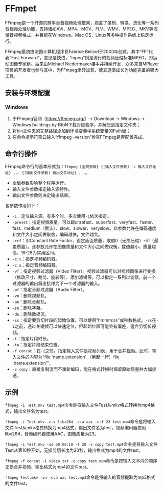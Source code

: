# FFmpet

FFmpeg是一个开源的跨平台音视频处理框架，涵盖了录制、转换、流化等一系列音视频处理功能，支持诸如AVI、MP4、MOV、FLV、WMV、MPEG、MKV等海量音视频格式，并且能在Windows、Mac OS、Linux等多种操作系统上稳定运行。

FFmpeg最初由法国计算机程序员Fabrice Bellard于2000年创建，其中“FF”代表“Fast Forward”，意思是快进，“mpeg”则是流行的视频压缩标准MPEG，即运动图像专家组。后来由Michael Niedermayer接手并持续开发，众多来自MPlayer项目的开发者也参与其中，为FFmpeg添砖加瓦，使其逐渐成长为功能完备的强大工具。

## 安装与环境配置

### Windows

1. 于FFmpeg官网（<https://ffmpeg.org/>）-> Download -> Windows -> Windows buildings by BtbN下载对应程序，并解压到指定文件夹；
2. 将bin文件夹的完整路径添加到环境变量中系统变量的Path里；
3. 在命令提示符窗口输入“ffmpeg -version”检查FFmpeg是否配置完成。

## 命令行操作

FFmpeg命令行的基本形式为：`ffmpeg [全局参数] {[输入文件参数] -i 输入文件地址} ... {[输出文件参数] 输出文件地址} ...`。

- 全局参数影响整个程序运行。
- 输入文件参数指定输入源特性。
- 输出文件参数则决定输出结果。

各参数作用如下：

- `-i`：定位输入源。有多个时，多次使用`-i`依次指定。
- `-preset`：指定视频质量，可以跟ultrafast、superfast、veryfast、faster、fast、medium（默认）、slow、slower、veryslow。此参数允许在编码速度和文件大小之间做取舍，编码越快，文件越大。
- `-crf`：即Constant Rate Factor，设定画面质量，取值0（无损压缩）-51（最差质量）。此参数允许在图像质量和文件大小之间做权衡，数值越小，质量越高，19-28为常用区间。
- `-c:v`：指定视频编码器。
- `-c:a`：指定音频编码器。
- `-vf`：指定视频过滤器（Video Filter）。视频过滤器可以对视频图像进行变换（修改尺寸、裁剪、旋转等）、添加滤镜等。可以指定一系列过滤器，前一个过滤器的输出将直接作为下一个过滤器的输入。
- `-af`：指定音频过滤器（Audio Filter）。
- `-vn`：删除视频轨。
- `-an`：删除音频轨。
- `-sn`：删除字幕。
- `-dn`：删除数据流。
- `-ss`：指定要剪切片段的起始位置，可以使用"hh:mm:ss"或秒数格式。`-ss`在`-i`之前，通过关键帧可以快速定位，但起始位置可能会有偏差，适合剪切长视频。
- `-t`：指定片段时长。
- `-to`：指定片段结束位置。
- `-f concat`：在`-i`之前，指定输入文件是视频列表，用于合并视频。此时，输入文件的内容为“file 'name.extension' （另起一行）file 'name.extension'”。
- `-c copy`：直接复制流而不重新编码，能在格式转换时保留原始质量并大幅提速。

## 示例

`ffmpeg -i Test.mkv test.mp4`命令是将输入文件Test从mkv格式转换为mp4格式，输出文件名为test。

`ffmpeg -i Test.mkv -c:v libx264 -c:a aac -crf 23 test.mp4`命令是将输入文件Test从mkv格式转换为mp4格式，输出文件名为test，视频编码器使用libx264，音频编码器使用AAC，图像质量为23。

`ffmpeg -i Test.mkv -ss 00:00:10 -t 20 -c copy test.mp4`命令是将输入文件Test从第10秒开始，无损剪切长度为20秒，输出格式为mp4的文件test。

`ffmpeg -f concat -i video.txt -c copy test.mp4`命令是按输入文本内的顺序无损合并视频，输出格式为mp4的文件test。

`ffmpeg Test.mkv -vn -c:a aac test.mp3`命令是将输入的音频提取为mp3格式的文件test。
